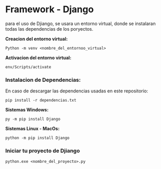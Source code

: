 # Framework - Django 


para el uso de Djiango, se usara un entorno virtual, donde se instalaran todas las dependencias de los poryectos.

**Creacion del entorno virtual:**

    Python -m venv <nombre_del_entornoo_virtual>

**Activacion del entorno virtual:**

    env/Scripts/activate

### Instalacion de Dependencias:

En caso de descargar las dependencias usadas en este repositorio:

    pip install -r dependencias.txt

**Sistemas Windows:**

    py -m pip install Django

**Sistemas Linux - MacOs:**

	python -m pip install Django

### Iniciar tu proyecto de Djiango

	python.exe <nombre_del_proyecto>.py